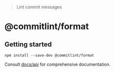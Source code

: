 > Lint commit messages

# @commitlint/format

## Getting started

```shell
npm install --save-dev @commitlint/format
```

Consult [docs/api](http://marionebl.github.io/commitlint/#/reference-api) for comprehensive documentation.
